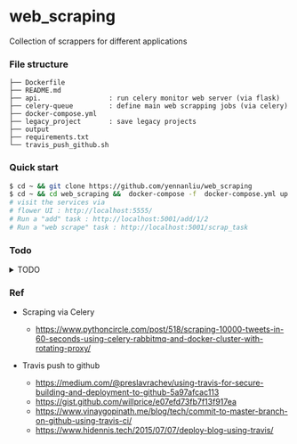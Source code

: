 # web_scraping

Collection of scrappers for different applications 

### File structure 

``` 
├── Dockerfile
├── README.md
├── api.                 : run celery monitor web server (via flask) 
├── celery-queue         : define main web scrapping jobs (via celery)
├── docker-compose.yml
├── legacy_project       : save legacy projects 
├── output
├── requirements.txt
└── travis_push_github.sh
```

### Quick start
```bash
$ cd ~ && git clone https://github.com/yennanliu/web_scraping
$ cd ~ && cd web_scraping &&  docker-compose -f  docker-compose.yml up 
# visit the services via 
# flower UI : http://localhost:5555/
# Run a "add" task : http://localhost:5001/add/1/2
# Run a "web scrape" task : http://localhost:5001/scrap_task
```

### Todo 
<details>
<summary>TODO</summary>

```
### Project level
1. Dockerize the project 
2. Run the scrapping (cron/paralel)jobs via Celery 
3. Deploy to Heroku cloud 
4. Add test 

### Programming level 
1. Add utility scripts that can get XPATH of all objects in html
2. Workflow that automate whole processes
3. Job management 
	- Multiprocessing
	- Asynchronous
	- Queue 
4. Scrapping tutorial 
5. Scrapy, Phantomjs 

### Others 
1. Web scrapping 101 tutorial 

```

</details>


### Ref 
- Scraping via Celery
	- https://www.pythoncircle.com/post/518/scraping-10000-tweets-in-60-seconds-using-celery-rabbitmq-and-docker-cluster-with-rotating-proxy/

- Travis push to github 
	- https://medium.com/@preslavrachev/using-travis-for-secure-building-and-deployment-to-github-5a97afcac113
	- https://gist.github.com/willprice/e07efd73fb7f13f917ea
	- https://www.vinaygopinath.me/blog/tech/commit-to-master-branch-on-github-using-travis-ci/
	- https://www.hidennis.tech/2015/07/07/deploy-blog-using-travis/


